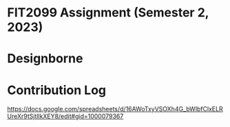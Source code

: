 # FIT2099 Assignment (Semester 2, 2023)

# Designborne
# Contribution Log
https://docs.google.com/spreadsheets/d/16AWoTxyVSOXh4G_bWlbfClxELRUreXr9tSjtllkXEY8/edit#gid=1000079367